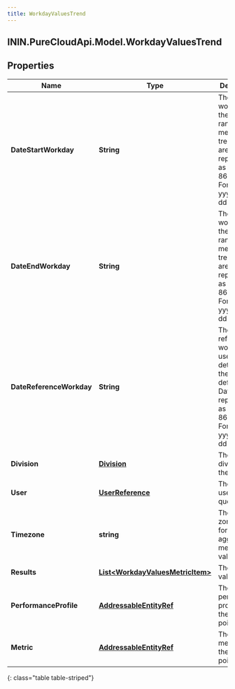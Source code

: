 ```yaml
---
title: WorkdayValuesTrend
---
```

## ININ.PureCloudApi.Model.WorkdayValuesTrend

## Properties

|Name | Type | Description | Notes|
|------------ | ------------- | ------------- | -------------|
| **DateStartWorkday** | **String** | The start workday for the query range for the metric value trend. Dates are represented as an ISO-8601 string. For example: yyyy-MM-dd | [optional] |
| **DateEndWorkday** | **String** | The end workday for the query range for the metric value trend. Dates are represented as an ISO-8601 string. For example: yyyy-MM-dd | [optional] |
| **DateReferenceWorkday** | **String** | The reference workday used to determine the metric definition. Dates are represented as an ISO-8601 string. For example: yyyy-MM-dd | [optional] |
| **Division** | [**Division**](Division.html) | The targeted division for the query | [optional] |
| **User** | [**UserReference**](UserReference.html) | The targeted user for the query | [optional] |
| **Timezone** | **string** | The time zone used for aggregating metric values | [optional] |
| **Results** | [**List&lt;WorkdayValuesMetricItem&gt;**](WorkdayValuesMetricItem.html) | The metric value trends | [optional] |
| **PerformanceProfile** | [**AddressableEntityRef**](AddressableEntityRef.html) | The targeted performance profile for the average points | [optional] |
| **Metric** | [**AddressableEntityRef**](AddressableEntityRef.html) | The targeted metric for the average points | [optional] |
{: class="table table-striped"}


